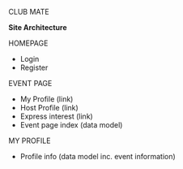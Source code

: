 CLUB MATE

**Site Architecture**

HOMEPAGE

* 	Login
* 	Register

EVENT PAGE

* 	My Profile (link)
* 	Host Profile (link)
*  Express interest (link)
*  Event page index (data model)

MY PROFILE

*  Profile info (data model inc. event information)

	